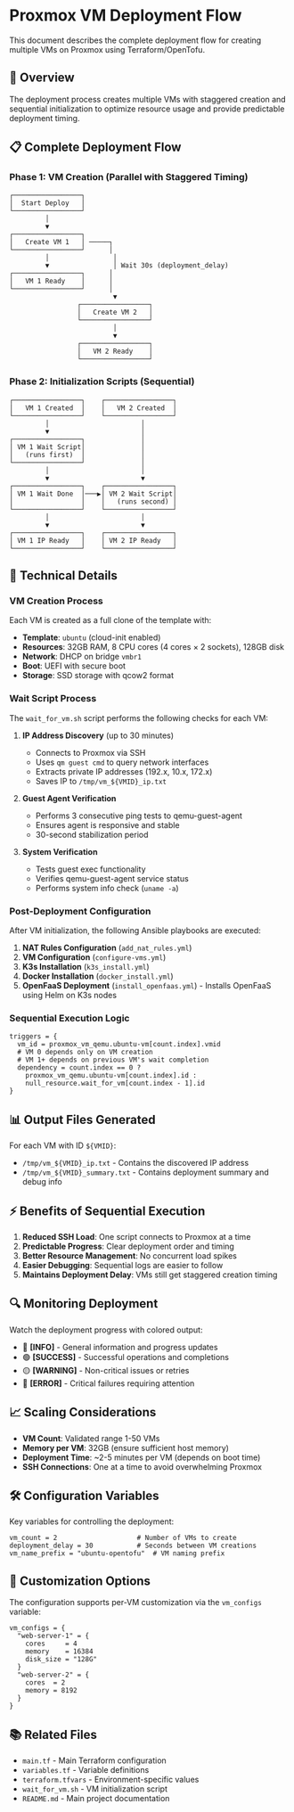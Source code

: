 # Proxmox VM Deployment Flow

This document describes the complete deployment flow for creating multiple VMs on Proxmox using Terraform/OpenTofu.

## 🚀 Overview

The deployment process creates multiple VMs with staggered creation and sequential initialization to optimize resource usage and provide predictable deployment timing.

## 📋 Complete Deployment Flow

### Phase 1: VM Creation (Parallel with Staggered Timing)
```
┌─────────────────┐
│  Start Deploy   │
└─────────────────┘
         │
         ▼
┌─────────────────┐
│   Create VM 1   │ ─────┐
└─────────────────┘      │
         │                │
         ▼                │ Wait 30s (deployment_delay)
┌─────────────────┐      │
│   VM 1 Ready    │      │
└─────────────────┘      │
                          ▼
                 ┌─────────────────┐
                 │   Create VM 2   │
                 └─────────────────┘
                          │
                          ▼
                 ┌─────────────────┐
                 │   VM 2 Ready    │
                 └─────────────────┘
```

### Phase 2: Initialization Scripts (Sequential)
```
┌─────────────────┐    ┌─────────────────┐
│   VM 1 Created  │    │   VM 2 Created  │
└─────────────────┘    └─────────────────┘
         │                       │
         ▼                       │
┌─────────────────┐              │
│ VM 1 Wait Script│              │
│   (runs first)  │              │
└─────────────────┘              │
         │                       │
         ▼                       ▼
┌─────────────────┐    ┌─────────────────┐
│ VM 1 Wait Done  │───▶│ VM 2 Wait Script│
│                 │    │   (runs second) │
└─────────────────┘    └─────────────────┘
         │                       │
         ▼                       ▼
┌─────────────────┐    ┌─────────────────┐
│ VM 1 IP Ready   │    │ VM 2 IP Ready   │
└─────────────────┘    └─────────────────┘
```

## 🔧 Technical Details

### VM Creation Process
Each VM is created as a full clone of the template with:
- **Template**: `ubuntu` (cloud-init enabled)
- **Resources**: 32GB RAM, 8 CPU cores (4 cores × 2 sockets), 128GB disk
- **Network**: DHCP on bridge `vmbr1`
- **Boot**: UEFI with secure boot
- **Storage**: SSD storage with qcow2 format

### Wait Script Process
The `wait_for_vm.sh` script performs the following checks for each VM:

1. **IP Address Discovery** (up to 30 minutes)
   - Connects to Proxmox via SSH
   - Uses `qm guest cmd` to query network interfaces
   - Extracts private IP addresses (192.x, 10.x, 172.x)
   - Saves IP to `/tmp/vm_${VMID}_ip.txt`

2. **Guest Agent Verification**
   - Performs 3 consecutive ping tests to qemu-guest-agent
   - Ensures agent is responsive and stable
   - 30-second stabilization period

3. **System Verification**
   - Tests guest exec functionality
   - Verifies qemu-guest-agent service status
   - Performs system info check (`uname -a`)

### Post-Deployment Configuration
After VM initialization, the following Ansible playbooks are executed:

1. **NAT Rules Configuration** (`add_nat_rules.yml`)
2. **VM Configuration** (`configure-vms.yml`)
3. **K3s Installation** (`k3s_install.yml`)
4. **Docker Installation** (`docker_install.yml`)
5. **OpenFaaS Deployment** (`install_openfaas.yml`) - Installs OpenFaaS using Helm on K3s nodes

### Sequential Execution Logic
```hcl
triggers = {
  vm_id = proxmox_vm_qemu.ubuntu-vm[count.index].vmid
  # VM 0 depends only on VM creation
  # VM 1+ depends on previous VM's wait completion
  dependency = count.index == 0 ? 
    proxmox_vm_qemu.ubuntu-vm[count.index].id : 
    null_resource.wait_for_vm[count.index - 1].id
}
```

## 📊 Output Files Generated

For each VM with ID `${VMID}`:
- `/tmp/vm_${VMID}_ip.txt` - Contains the discovered IP address
- `/tmp/vm_${VMID}_summary.txt` - Contains deployment summary and debug info

## ⚡ Benefits of Sequential Execution

1. **Reduced SSH Load**: One script connects to Proxmox at a time
2. **Predictable Progress**: Clear deployment order and timing
3. **Better Resource Management**: No concurrent load spikes
4. **Easier Debugging**: Sequential logs are easier to follow
5. **Maintains Deployment Delay**: VMs still get staggered creation timing

## 🔍 Monitoring Deployment

Watch the deployment progress with colored output:
- 🔵 **[INFO]** - General information and progress updates
- 🟢 **[SUCCESS]** - Successful operations and completions
- 🟡 **[WARNING]** - Non-critical issues or retries
- 🔴 **[ERROR]** - Critical failures requiring attention

## 📈 Scaling Considerations

- **VM Count**: Validated range 1-50 VMs
- **Memory per VM**: 32GB (ensure sufficient host memory)
- **Deployment Time**: ~2-5 minutes per VM (depends on boot time)
- **SSH Connections**: One at a time to avoid overwhelming Proxmox

## 🛠️ Configuration Variables

Key variables for controlling the deployment:

```hcl
vm_count = 2                    # Number of VMs to create
deployment_delay = 30           # Seconds between VM creations
vm_name_prefix = "ubuntu-opentofu"  # VM naming prefix
```

## 🔧 Customization Options

The configuration supports per-VM customization via the `vm_configs` variable:

```hcl
vm_configs = {
  "web-server-1" = {
    cores     = 4
    memory    = 16384
    disk_size = "128G"
  }
  "web-server-2" = {
    cores  = 2
    memory = 8192
  }
}
```

## 📚 Related Files

- `main.tf` - Main Terraform configuration
- `variables.tf` - Variable definitions
- `terraform.tfvars` - Environment-specific values
- `wait_for_vm.sh` - VM initialization script
- `README.md` - Main project documentation
